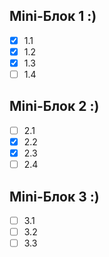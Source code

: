 ## Mini-Блок 1 :)
   - [x] 1.1
   - [x] 1.2
   - [x] 1.3
   - [ ] 1.4
## Mini-Блок 2 :)
   - [ ] 2.1
   - [x] 2.2
   - [x] 2.3
   - [ ] 2.4
## Mini-Блок 3 :)
   - [ ] 3.1
   - [ ] 3.2
   - [ ] 3.3